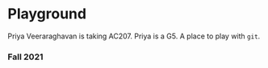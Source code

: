 # Playground
Priya Veeraraghavan is taking AC207.
Priya is a G5.
A place to play with `git`.

### Fall 2021
